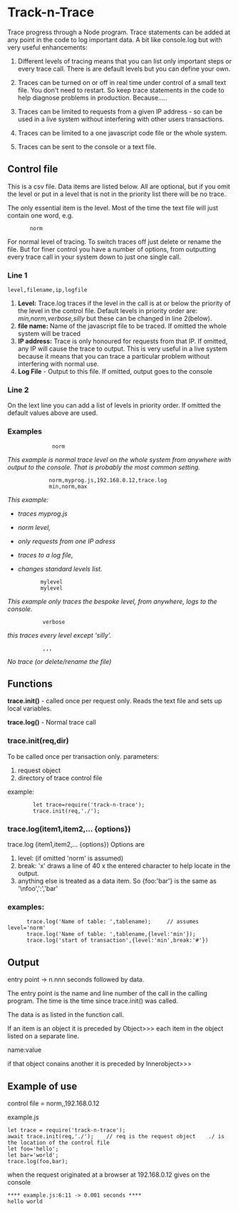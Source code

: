  

# Track-n-Trace

Trace progress through a Node program.  Trace statements    can be added at any point in the code to log important      data.  A bit like console.log but with very useful enhancements:

1. Different levels of tracing means that you can list only important steps or every trace call.  There is are default levels but you can define your own.

2. Traces can be turned on or off in real time under control of a small text file. You don't need to restart.  So keep  trace statements in the code to help diagnose problems in production. Because.....

3. Traces can be limited to requests from a given      IP address - so can be used in a live system without        interfering with other users transactions.

4. Traces can be limited to a one javascript code file      or the whole system.

5. Traces can be sent to the console or a text file.
 
##   Control file

  This is a csv file. Data items are listed below. All are optional,  but if you omit the level or put in a level that is not in the priority list there will be no trace.

  The only essential item is the level. Most of the time the text file will just contain one word, e.g. 

           norm

   For normal level of tracing. To switch traces off  just delete or rename the file. But for finer control you have a number of options, from outputting every trace call in your system down to just one single call.
  
###   Line 1
```
level,filename,ip,logfile
```

1. **Level:** Trace.log traces if the level in the call is at or below the priority of the level in the control file. Default levels in priority order are: *min,norm,verbose,silly* but these can be changed in line 2(below).
2. **file name:** Name of the javascript file to be traced. If omitted the whole system will be traced
3. **IP address:** Trace is only honoured for requests from that IP. If omitted, any IP will cause the trace to output. This is very useful in a live system because it means that you can trace a particular problem without interfering with normal use.
4. **Log File**  -  Output to this file. If omitted, output goes to the console  

###  Line 2

On the lext line you can add a list of levels in priority order. If omitted the default values above are used.
   
###   Examples
                  norm

  *This example is normal trace level on the whole system from anywhere with output to the console. That is probably the most common setting.*
              
                 norm,myprog.js,192.168.0.12,trace.log  
                 min,norm,max
               
  *This example:*
  - *traces myprog.js*
  - *norm level,*
  - *only requests from one IP adress*
  - *traces to a log file,*
  - *changes standard levels list.*

               mylevel
               mylevel
  
  *This example only traces the bespoke level, from anywhere, logs to the console.*

               verbose
               
*this traces every level except 'silly'.*

               ,,,   
               
*No trace (or delete/rename the file)*

##  Functions 
  
 **trace.init()** - called once per request only.  Reads the  text file and sets up local variables.

 **trace.log()** -  Normal trace call


###   trace.init(req,dir)
   
 To be called once per transaction only.  parameters:
1. request object 
2. directory of trace control file

example:

            let trace=require('track-n-trace');
            trace.init(req,'./');


###  trace.log(item1,item2,... {options})
   

trace.log (item1,item2,... {options})
Options are 
1.   level: (if omitted 'norm' is assumed)     
2.   break: 'x'  draws a line of 40 x the entered character to help locate in the output.
3.  anything else is treated as a data item. So {foo:'bar'}  is the same as '\nfoo',':','bar'

###      examples:  
  ```
        trace.log('Name of table: ',tablename);     // assumes level='norm'
        trace.log('Name of table: ',tablename,{level:'min'}); 
        trace.log('start of transaction',{level:'min',break:'#'})  
  ```

##   Output
   
   entry point   ->  n.nnn seconds followed by data.
  
  The entry point is the name and line number of the call
  in the calling program.  The time is the time since 
  trace.init() was called. 

  The data is as listed in the function call. 
  
  If an item  is an object it is preceded by 
  Object>>>    each item in the object listed on a separate line.

  name:value
  
  if that object conains another it is preceded by  Innerobject>>>

## Example of use 

 control file =  norm,,192.168.0.12 


  example.js
  ```
  let trace = require('track-n-trace');
  await trace.init(req,'./');    // req is the request object    ./ is the location of the control file
  let foo='hello';
  let bar='world';
  trace.log(foo,bar);
 ```
  when the request originated at a browser at 192.168.0.12 gives on the console
 
   ```
  **** example.js:6:11 -> 0.001 seconds ****
  hello world
```
